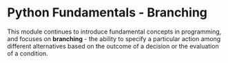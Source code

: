# Python Fundamentals - Branching

This module continues to introduce fundamental concepts in programming, and
focuses on **branching** - the ability to specify a particular action among
different alternatives based on the outcome of a decision or the evaluation of
a condition. 

